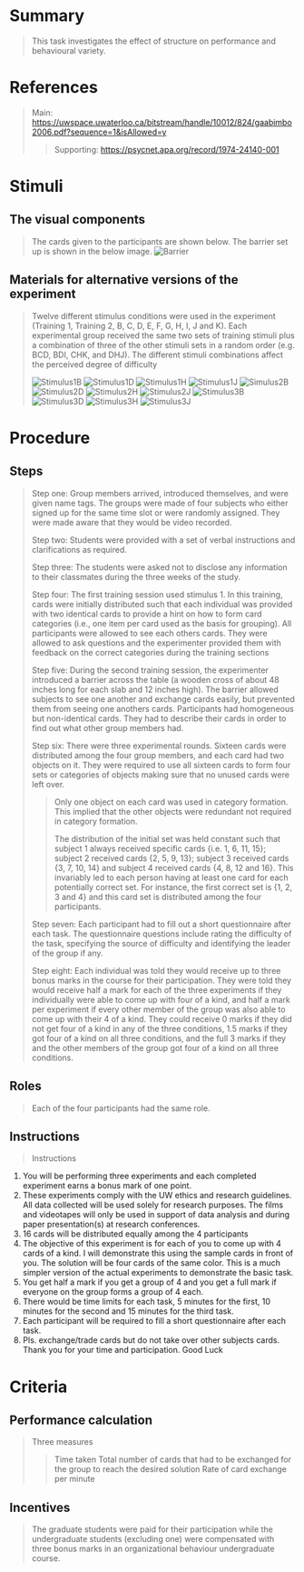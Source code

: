 # Summary
> This task investigates the effect of structure on performance and behavioural variety.

# References
> Main: https://uwspace.uwaterloo.ca/bitstream/handle/10012/824/gaabimbo2006.pdf?sequence=1&isAllowed=y 
> > Supporting: https://psycnet.apa.org/record/1974-24140-001 

# Stimuli
## The visual components
> The cards given to the participants are shown below.
> The barrier set up is shown in the below image.
> ![Barrier](images/Barrier.jpg)

## Materials for alternative versions of the experiment 
> Twelve different stimulus conditions were used in the experiment (Training 1, Training 2,
B, C, D, E, F, G, H, I, J and K). Each experimental group received the
same two sets of training stimuli plus a combination of three of the other stimuli sets in a
random order (e.g. BCD, BDI, CHK, and DHJ).
>The different stimuli combinations affect the perceived degree of difficulty
>
> ![Stimulus1B](images/Stimulus1B.jpg)
> ![Stimulus1D](images/Stimulus1D.jpg)
> ![Stimulus1H](images/Stimulus1H.jpg)
> ![Stimulus1J](images/Stimulus1J.jpg)
> ![Simulus2B](images/Simulus2B.jpg)
> ![Stimulus2D](images/Stimulus2D.jpg)
> ![Stimulus2H](images/Stimulus2H.jpg)
> ![Stimulus2J](images/Stimulus2J.jpg)
> ![Stimulus3B](images/Stimulus3B.jpg)
> ![Stimulus3D](images/Stimulus3D.jpg)
> ![Stimulus3H](images/Stimulus3H.jpg)
> ![Stimulus3J](images/Stimulus3J.jpg)

# Procedure
## Steps
> Step one: Group members arrived, introduced themselves, and were given name tags. The groups were made of four subjects who either signed up
for the same time slot or were randomly assigned. They were made aware that they would be video recorded.
> 
> Step two: Students were provided with a set of verbal instructions and clarifications as required.
> 
> Step three: The students were asked not to disclose any information to their classmates during the three weeks of the study.
> 
> Step four: The first training session used stimulus 1. In this training, cards were initially distributed such that each individual was provided with two identical cards to provide a hint on how to form card categories (i.e., one item per card used as the basis for
grouping). All participants were allowed to see each others cards. They were allowed to ask questions and the experimenter provided them with feedback on the correct categories during the training sections
>
> Step five: During the second training session, the experimenter introduced a barrier across the table (a wooden cross of about 48 inches long for each slab and 12 inches high). The barrier allowed subjects to see one another and exchange cards easily, but prevented them from seeing one anothers cards. Participants had homogeneous but non-identical cards. They had to describe their cards in order to find out what other group members had.
> 
>Step six: There were three experimental rounds. Sixteen cards were distributed among the four group members, and each card had two
objects on it. They were required to use all sixteen cards to form four sets or categories of objects making sure that no unused cards were left over.
>> Only one object on each card was used in category formation. This implied that the other objects were redundant not required in category formation.
>> 
>> The distribution of the initial set was held constant such that subject 1 always received specific cards {i.e. 1, 6, 11, 15}; subject 2 received cards {2, 5, 9,  13}; subject 3 received cards {3, 7, 10, 14} and subject 4 received cards {4, 8, 12 and 16}. This invariably led to each person having at least one card for each potentially correct set. For instance, the first correct set is {1, 2, 3 and 4} and this card set is distributed among the four participants. 
>
> Step seven: Each participant had to fill out a short questionnaire after each task. The questionnaire questions include rating the difficulty of the task, specifying the source of difficulty and identifying the leader of the group if any.
> 
> Step eight: Each individual was told they would receive up to three bonus marks in the course for their participation. They were told they would receive half a mark for each of the three experiments if they individually were able to come up with four of a kind, and half a mark per experiment if every other member of the group was also able to come up with their 4 of a kind. They could receive 0 marks if they did not get four of a kind in any of the three conditions, 1.5 marks if they got four of a kind on all three conditions, and the full 3 marks if they and the other members of the group got four of a kind on all three conditions.

## Roles 
> Each of the four participants had the same role.

## Instructions
> Instructions
1. You will be performing three experiments and each completed experiment earns a
bonus mark of one point.
2. These experiments comply with the UW ethics and research guidelines. All data
collected will be used solely for research purposes. The films and videotapes will
only be used in support of data analysis and during paper presentation(s) at
research conferences.
3. 16 cards will be distributed equally among the 4 participants
4. The objective of this experiment is for each of you to come up with 4 cards of a
kind. I will demonstrate this using the sample cards in front of you. The solution
will be four cards of the same color. This is a much simpler version of the actual
experiments to demonstrate the basic task.
5. You get half a mark if you get a group of 4 and you get a full mark if everyone on
the group forms a group of 4 each.
6. There would be time limits for each task, 5 minutes for the first, 10 minutes for
the second and 15 minutes for the third task.
7. Each participant will be required to fill a short questionnaire after each task.
8. Pls. exchange/trade cards but do not take over other subjects cards.
Thank you for your time and participation.
Good Luck 
# Criteria
## Performance calculation
> Three measures
> > Time taken
> > Total number of cards that had to be exchanged for the group to reach the desired solution
> > Rate of card exchange per minute
## Incentives
>  The graduate students were paid for their participation while the undergraduate students (excluding one) were compensated with three bonus marks in an organizational behaviour undergraduate course. 
